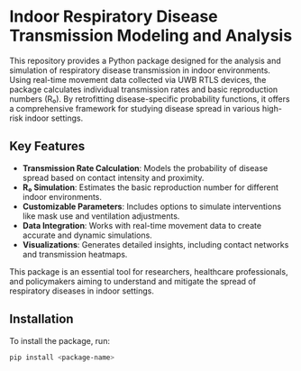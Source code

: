 # Indoor Respiratory Disease Transmission Modeling and Analysis

This repository provides a Python package designed for the analysis and simulation of respiratory disease transmission in indoor environments. Using real-time movement data collected via UWB RTLS devices, the package calculates individual transmission rates and basic reproduction numbers (R₀). By retrofitting disease-specific probability functions, it offers a comprehensive framework for studying disease spread in various high-risk indoor settings.

## Key Features

- **Transmission Rate Calculation**: Models the probability of disease spread based on contact intensity and proximity.
- **R₀ Simulation**: Estimates the basic reproduction number for different indoor environments.
- **Customizable Parameters**: Includes options to simulate interventions like mask use and ventilation adjustments.
- **Data Integration**: Works with real-time movement data to create accurate and dynamic simulations.
- **Visualizations**: Generates detailed insights, including contact networks and transmission heatmaps.

This package is an essential tool for researchers, healthcare professionals, and policymakers aiming to understand and mitigate the spread of respiratory diseases in indoor settings.

## Installation

To install the package, run:

```bash
pip install <package-name>
